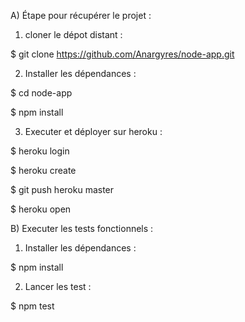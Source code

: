 A) Étape pour récupérer le projet :

1) cloner le dépot distant :

  $ git clone https://github.com/Anargyres/node-app.git

2) Installer les dépendances :

  $ cd node-app

  $ npm install

3) Executer et déployer sur heroku :

  $ heroku login

  $ heroku create

  $ git push heroku master

  $ heroku open

B) Executer les tests fonctionnels :

1) Installer les dépendances :

  $ npm install

2) Lancer les test :

  $ npm test
